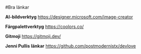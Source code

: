 #Bra länkar

**AI-bildverktyg**
https://designer.microsoft.com/image-creator

**Färgpalettverktyg**
https://coolors.co/

**Gitmoji**
https://gitmoji.dev/

**Jenni Pullis länkar**
https://github.com/postmodernistx/devlove
